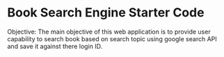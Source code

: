 # Book Search Engine Starter Code

Objective: The main objective of this web application is to provide user capability to search book based on search topic using google search API and save it against there login ID. 


